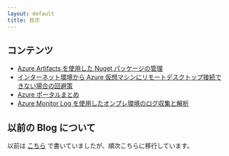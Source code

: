 ```yaml
---
layout: default
title: 目次
---
```


## コンテンツ

- [Azure Artifacts を使用した Nuget パッケージの管理](./package-management-with-azure-artifacts)
- [インターネット環境から Azure 仮想マシンにリモートデスクトップ接続できない場合の回避策](./using-azure-vm-over-internet)
- [Azure ポータルまとめ](./azure-portals)
- [Azure Monitor Log を使用したオンプレ環境のログ収集と解析](./log-analysis-on-premise)

## 以前の Blog について

以前は [こちら](https://blogs.msdn.microsoft.com/ainaba-csa/) で書いていましたが、順次こちらに移行しています。
